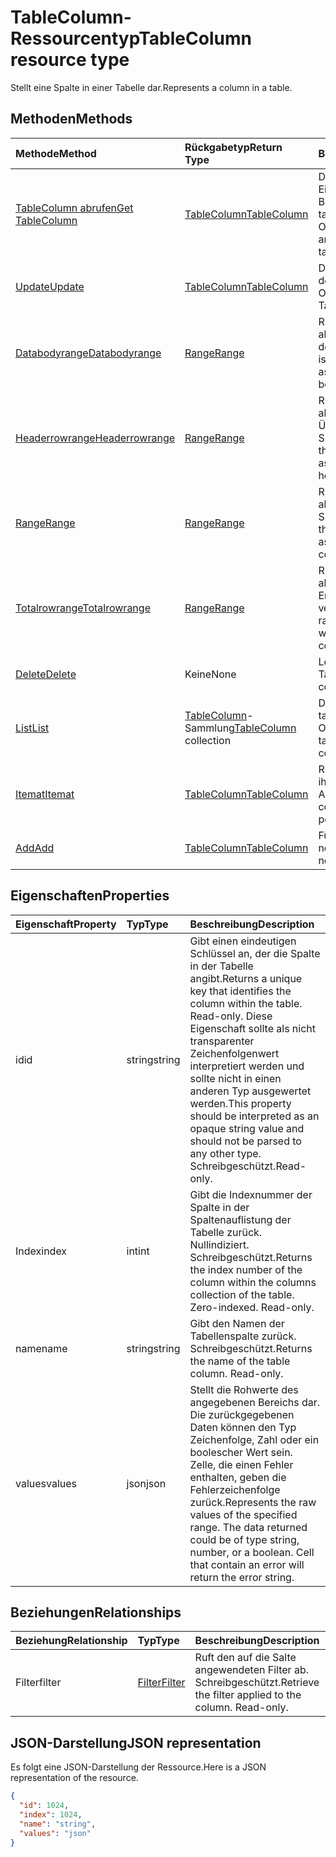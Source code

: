 # <a name="tablecolumn-resource-type"></a><span data-ttu-id="90045-101">TableColumn-Ressourcentyp</span><span class="sxs-lookup"><span data-stu-id="90045-101">TableColumn resource type</span></span>

<span data-ttu-id="90045-102">Stellt eine Spalte in einer Tabelle dar.</span><span class="sxs-lookup"><span data-stu-id="90045-102">Represents a column in a table.</span></span>


## <a name="methods"></a><span data-ttu-id="90045-103">Methoden</span><span class="sxs-lookup"><span data-stu-id="90045-103">Methods</span></span>

| <span data-ttu-id="90045-104">Methode</span><span class="sxs-lookup"><span data-stu-id="90045-104">Method</span></span>           | <span data-ttu-id="90045-105">Rückgabetyp</span><span class="sxs-lookup"><span data-stu-id="90045-105">Return Type</span></span>    |<span data-ttu-id="90045-106">Beschreibung</span><span class="sxs-lookup"><span data-stu-id="90045-106">Description</span></span>|
|:---------------|:--------|:----------|
|[<span data-ttu-id="90045-107">TableColumn abrufen</span><span class="sxs-lookup"><span data-stu-id="90045-107">Get TableColumn</span></span>](../api/tablecolumn_get.md) | [<span data-ttu-id="90045-108">TableColumn</span><span class="sxs-lookup"><span data-stu-id="90045-108">TableColumn</span></span>](tablecolumn.md) |<span data-ttu-id="90045-109">Dient zum Lesen der Eigenschaften und der Beziehungen des tableColumn-Objekts.</span><span class="sxs-lookup"><span data-stu-id="90045-109">Read properties and relationships of tableColumn object.</span></span>|
|[<span data-ttu-id="90045-110">Update</span><span class="sxs-lookup"><span data-stu-id="90045-110">Update</span></span>](../api/tablecolumn_update.md) | [<span data-ttu-id="90045-111">TableColumn</span><span class="sxs-lookup"><span data-stu-id="90045-111">TableColumn</span></span>](tablecolumn.md) |<span data-ttu-id="90045-112">Dient zum Aktualisieren des TableColumn-Objekts.</span><span class="sxs-lookup"><span data-stu-id="90045-112">Update TableColumn object.</span></span> |
|[<span data-ttu-id="90045-113">Databodyrange</span><span class="sxs-lookup"><span data-stu-id="90045-113">Databodyrange</span></span>](../api/tablecolumn_databodyrange.md)|[<span data-ttu-id="90045-114">Range</span><span class="sxs-lookup"><span data-stu-id="90045-114">Range</span></span>](range.md)|<span data-ttu-id="90045-115">Ruft das Bereichsobjekt ab, das mit dem Datenteil der Spalte verknüpft ist.</span><span class="sxs-lookup"><span data-stu-id="90045-115">Gets the range object associated with the data body of the column.</span></span>|
|[<span data-ttu-id="90045-116">Headerrowrange</span><span class="sxs-lookup"><span data-stu-id="90045-116">Headerrowrange</span></span>](../api/tablecolumn_headerrowrange.md)|[<span data-ttu-id="90045-117">Range</span><span class="sxs-lookup"><span data-stu-id="90045-117">Range</span></span>](range.md)|<span data-ttu-id="90045-118">Ruft das Bereichsobjekt ab, das mit der Überschriftenzeile der Spalte verknüpft ist.</span><span class="sxs-lookup"><span data-stu-id="90045-118">Gets the range object associated with the header row of the column.</span></span>|
|[<span data-ttu-id="90045-119">Range</span><span class="sxs-lookup"><span data-stu-id="90045-119">Range</span></span>](../api/tablecolumn_range.md)|[<span data-ttu-id="90045-120">Range</span><span class="sxs-lookup"><span data-stu-id="90045-120">Range</span></span>](range.md)|<span data-ttu-id="90045-121">Ruft das Bereichsobjekt ab, das mit der gesamten Spalte verknüpft ist.</span><span class="sxs-lookup"><span data-stu-id="90045-121">Gets the range object associated with the entire column.</span></span>|
|[<span data-ttu-id="90045-122">Totalrowrange</span><span class="sxs-lookup"><span data-stu-id="90045-122">Totalrowrange</span></span>](../api/tablecolumn_totalrowrange.md)|[<span data-ttu-id="90045-123">Range</span><span class="sxs-lookup"><span data-stu-id="90045-123">Range</span></span>](range.md)|<span data-ttu-id="90045-124">Ruft das Bereichsobjekt ab, das mit der Ergebniszeile der Spalte verknüpft ist.</span><span class="sxs-lookup"><span data-stu-id="90045-124">Gets the range object associated with the totals row of the column.</span></span>|
|[<span data-ttu-id="90045-125">Delete</span><span class="sxs-lookup"><span data-stu-id="90045-125">Delete</span></span>](../api/tablecolumn_delete.md)|<span data-ttu-id="90045-126">Keine</span><span class="sxs-lookup"><span data-stu-id="90045-126">None</span></span>|<span data-ttu-id="90045-127">Löscht die Spalte aus der Tabelle.</span><span class="sxs-lookup"><span data-stu-id="90045-127">Deletes the column from the table.</span></span>|
|[<span data-ttu-id="90045-128">List</span><span class="sxs-lookup"><span data-stu-id="90045-128">List</span></span>](../api/tablecolumn_list.md) | <span data-ttu-id="90045-129">[TableColumn](tablecolumn.md)-Sammlung</span><span class="sxs-lookup"><span data-stu-id="90045-129">[TableColumn](tablecolumn.md) collection</span></span> |<span data-ttu-id="90045-130">Dient zum Abrufen der tableColumn-Objektsammlung.</span><span class="sxs-lookup"><span data-stu-id="90045-130">Get tableColumn object collection.</span></span> |
|[<span data-ttu-id="90045-131">Itemat</span><span class="sxs-lookup"><span data-stu-id="90045-131">Itemat</span></span>](../api/tablecolumncollection_itemat.md)|[<span data-ttu-id="90045-132">TableColumn</span><span class="sxs-lookup"><span data-stu-id="90045-132">TableColumn</span></span>](tablecolumn.md)|<span data-ttu-id="90045-133">Ruft eine Spalte anhand ihrer Position in der Auflistung ab.</span><span class="sxs-lookup"><span data-stu-id="90045-133">Gets a column based on its position in the collection.</span></span>|
|[<span data-ttu-id="90045-134">Add</span><span class="sxs-lookup"><span data-stu-id="90045-134">Add</span></span>](../api/tablecolumncollection_add.md)|[<span data-ttu-id="90045-135">TableColumn</span><span class="sxs-lookup"><span data-stu-id="90045-135">TableColumn</span></span>](tablecolumn.md)|<span data-ttu-id="90045-136">Fügt der Tabelle eine neue Spalte hinzu.</span><span class="sxs-lookup"><span data-stu-id="90045-136">Adds a new column to the table.</span></span>|

## <a name="properties"></a><span data-ttu-id="90045-137">Eigenschaften</span><span class="sxs-lookup"><span data-stu-id="90045-137">Properties</span></span>
| <span data-ttu-id="90045-138">Eigenschaft</span><span class="sxs-lookup"><span data-stu-id="90045-138">Property</span></span>     | <span data-ttu-id="90045-139">Typ</span><span class="sxs-lookup"><span data-stu-id="90045-139">Type</span></span>   |<span data-ttu-id="90045-140">Beschreibung</span><span class="sxs-lookup"><span data-stu-id="90045-140">Description</span></span>|
|:---------------|:--------|:----------|
|<span data-ttu-id="90045-141">id</span><span class="sxs-lookup"><span data-stu-id="90045-141">id</span></span>|<span data-ttu-id="90045-142">string</span><span class="sxs-lookup"><span data-stu-id="90045-142">string</span></span>|<span data-ttu-id="90045-143">Gibt einen eindeutigen Schlüssel an, der die Spalte in der Tabelle angibt.</span><span class="sxs-lookup"><span data-stu-id="90045-143">Returns a unique key that identifies the column within the table. Read-only.</span></span> <span data-ttu-id="90045-144">Diese Eigenschaft sollte als nicht transparenter Zeichenfolgenwert interpretiert werden und sollte nicht in einen anderen Typ ausgewertet werden.</span><span class="sxs-lookup"><span data-stu-id="90045-144">This property should be interpreted as an opaque string value and should not be parsed to any other type.</span></span> <span data-ttu-id="90045-145">Schreibgeschützt.</span><span class="sxs-lookup"><span data-stu-id="90045-145">Read-only.</span></span>|
|<span data-ttu-id="90045-146">Index</span><span class="sxs-lookup"><span data-stu-id="90045-146">index</span></span>|<span data-ttu-id="90045-147">int</span><span class="sxs-lookup"><span data-stu-id="90045-147">int</span></span>|<span data-ttu-id="90045-p102">Gibt die Indexnummer der Spalte in der Spaltenauflistung der Tabelle zurück. Nullindiziert. Schreibgeschützt.</span><span class="sxs-lookup"><span data-stu-id="90045-p102">Returns the index number of the column within the columns collection of the table. Zero-indexed. Read-only.</span></span>|
|<span data-ttu-id="90045-151">name</span><span class="sxs-lookup"><span data-stu-id="90045-151">name</span></span>|<span data-ttu-id="90045-152">string</span><span class="sxs-lookup"><span data-stu-id="90045-152">string</span></span>|<span data-ttu-id="90045-p103">Gibt den Namen der Tabellenspalte zurück. Schreibgeschützt.</span><span class="sxs-lookup"><span data-stu-id="90045-p103">Returns the name of the table column. Read-only.</span></span>|
|<span data-ttu-id="90045-155">values</span><span class="sxs-lookup"><span data-stu-id="90045-155">values</span></span>|<span data-ttu-id="90045-156">json</span><span class="sxs-lookup"><span data-stu-id="90045-156">json</span></span>|<span data-ttu-id="90045-p104">Stellt die Rohwerte des angegebenen Bereichs dar. Die zurückgegebenen Daten können den Typ Zeichenfolge, Zahl oder ein boolescher Wert sein. Zelle, die einen Fehler enthalten, geben die Fehlerzeichenfolge zurück.</span><span class="sxs-lookup"><span data-stu-id="90045-p104">Represents the raw values of the specified range. The data returned could be of type string, number, or a boolean. Cell that contain an error will return the error string.</span></span>|

## <a name="relationships"></a><span data-ttu-id="90045-160">Beziehungen</span><span class="sxs-lookup"><span data-stu-id="90045-160">Relationships</span></span>
| <span data-ttu-id="90045-161">Beziehung</span><span class="sxs-lookup"><span data-stu-id="90045-161">Relationship</span></span> | <span data-ttu-id="90045-162">Typ</span><span class="sxs-lookup"><span data-stu-id="90045-162">Type</span></span>   |<span data-ttu-id="90045-163">Beschreibung</span><span class="sxs-lookup"><span data-stu-id="90045-163">Description</span></span>|
|:---------------|:--------|:----------|
|<span data-ttu-id="90045-164">Filter</span><span class="sxs-lookup"><span data-stu-id="90045-164">filter</span></span>|[<span data-ttu-id="90045-165">Filter</span><span class="sxs-lookup"><span data-stu-id="90045-165">Filter</span></span>](filter.md)|<span data-ttu-id="90045-p105">Ruft den auf die Salte angewendeten Filter ab. Schreibgeschützt.</span><span class="sxs-lookup"><span data-stu-id="90045-p105">Retrieve the filter applied to the column. Read-only.</span></span>|

## <a name="json-representation"></a><span data-ttu-id="90045-168">JSON-Darstellung</span><span class="sxs-lookup"><span data-stu-id="90045-168">JSON representation</span></span>

<span data-ttu-id="90045-169">Es folgt eine JSON-Darstellung der Ressource.</span><span class="sxs-lookup"><span data-stu-id="90045-169">Here is a JSON representation of the resource.</span></span>

<!-- {
  "blockType": "resource",
  "optionalProperties": [

  ],
  "@odata.type": "microsoft.graph.tableColumn"
}-->

```json
{
  "id": 1024,
  "index": 1024,
  "name": "string",
  "values": "json"
}

```

<!-- uuid: 8fcb5dbc-d5aa-4681-8e31-b001d5168d79
2015-10-25 14:57:30 UTC -->
<!-- {
  "type": "#page.annotation",
  "description": "TableColumn resource",
  "keywords": "",
  "section": "documentation",
  "tocPath": ""
}-->
